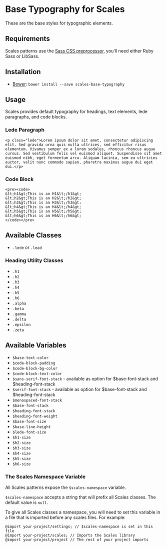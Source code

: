 # Base Typography for Scales

These are the base styles for typographic elements.

## Requirements

Scales patterns use the [Sass CSS preprocessor](http://sass-lang.com/), you'll need either Ruby Sass or LibSass.

## Installation

* [Bower](http://bower.io/): `bower install --save scales-base-typography`

## Usage

Scales provides default typography for headings, text elements, lede paragraphs, and code blocks.

### Lede Paragraph
```
<p class="lede">Lorem ipsum dolor sit amet, consectetur adipiscing elit. Sed gravida urna quis nulla ultrices, sed efficitur risus elementum. Vivamus semper ex a lorem sodales, rhoncus rhoncus augue cursus. Sed vestibulum felis vel euismod aliquet. Suspendisse sit amet euismod nibh, eget fermentum arcu. Aliquam lacinia, sem eu ultricies auctor, velit nunc commodo sapien, pharetra maximus augue dui eget dui.</p>
```

### Code Block
```
<pre><code>
&lt;h1&gt;This is an H1&lt;/h1&gt;
&lt;h2&gt;This is an H2&lt;/h2&gt;
&lt;h3&gt;This is an H3&lt;/h3&gt;
&lt;h4&gt;This is an H4&lt;/h4&gt;
&lt;h5&gt;This is an H5&lt;/h5&gt;
&lt;h6&gt;This is an H6&lt;/h6&gt;
</code></pre>
```

## Available Classes

* `.lede` or `.lead`

### Heading Utility Classes
* `.h1`
* `.h2`
* `.h3`
* `.h4`
* `.h5`
* `.h6`
* `.alpha`
* `.beta`
* `.gamma`
* `.delta`
* `.epsilon`
* `.zeta`

## Available Variables

* `$base-text-color`
* `$code-block-padding`
* `$code-block-bg-color`
* `$code-block-text-color`
* `$sans-serif-font-stack` - available as option for $base-font-stack and $heading-font-stack
* `$serif-font-stack` - available as option for $base-font-stack and $heading-font-stack
* `$monospaced-font-stack`
* `$base-font-stack`
* `$heading-font-stack`
* `$heading-font-weight`
* `$base-font-size`
* `$base-line-height`
* `$lede-font-size`
* `$h1-size`
* `$h2-size`
* `$h3-size`
* `$h4-size`
* `$h5-size`
* `$h6-size`

### The Scales Namespace Variable

All Scales patterns expose the `$scales-namespace` variable.

`$scales-namespace` accepts a string that will prefix all Scales classes. The default value is `null`.

To give all Scales classes a namespace, you will need to set this variable in a file that is imported before any scales files. For example:

```
@import your-project/settings; // $scales-namespace is set in this file
@import your-project/scales; // Imports the Scales library
@import your-project/project // The rest of your project imports
```
